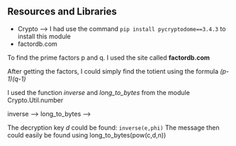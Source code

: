 ## Resources and Libraries
- Crypto --> I had use the command `pip install pycryptodome==3.4.3` to install this module
- factordb.com

To find the prime factors p and q. 
I used the site called **factordb.com**

After getting the factors, I could simply find the totient using the formula *(p-1)(q-1)*

I used the function *inverse* and *long_to_bytes* from the module Crypto.Util.number

inverse -->
long_to_bytes -->

The decryption key *d* could be found: `inverse(e,phi)`
The message then could easily be found using long_to_bytes(pow(c,d,n))
